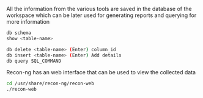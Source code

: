 All the information from the various tools are saved in the database of the workspace which can be later used for generating reports and querying for more information

````bash
db schema
show <table-name>

db delete <table-name> (Enter) column_id
db insert <table-name> (Enter) Add details
db query SQL_COMMAND
````

Recon-ng has an web interface that can be used to view the collected data

````bash
cd /usr/share/recon-ng/recon-web
./recon-web
````
